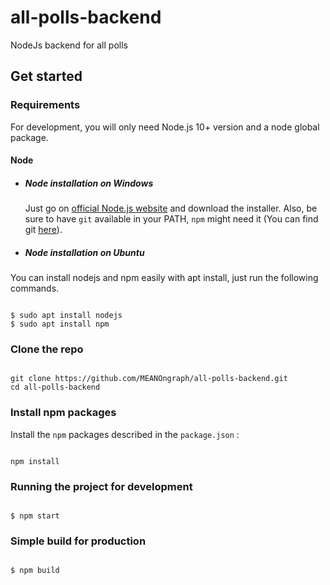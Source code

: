 # all-polls-backend
NodeJs backend for all polls

## Get started

### Requirements

For development, you will only need Node.js 10+ version and a node global package.

#### Node
- ##### Node installation on Windows

  Just go on [official Node.js website](https://nodejs.org/) and download the installer.
Also, be sure to have `git` available in your PATH, `npm` might need it (You can find git [here](https://git-scm.com/)).

- ##### Node installation on Ubuntu

You can install nodejs and npm easily with apt install, just run the following commands.

```shell

$ sudo apt install nodejs
$ sudo apt install npm
```
### Clone the repo

```shell

git clone https://github.com/MEANOngraph/all-polls-backend.git
cd all-polls-backend
```

### Install npm packages

Install the `npm` packages described in the `package.json` :

```shell

npm install
```

### Running the project for development

```shell

$ npm start
```

### Simple build for production

```shell

$ npm build
```